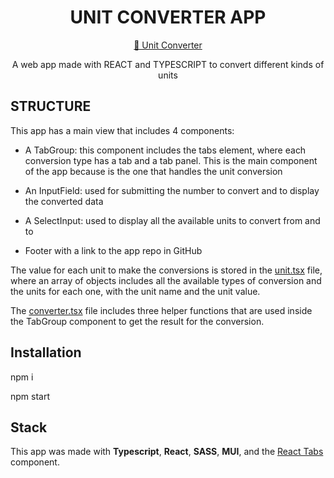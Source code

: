 <div id="header" align="center">
  <h1> UNIT CONVERTER APP </h1>

[🔗 Unit Converter](https://theunitconverter.netlify.app/)

<p>A web app made with REACT and TYPESCRIPT to convert different kinds of units</p>
  </div>

## STRUCTURE

This app has a main view that includes 4 components:

- A TabGroup: this component includes the tabs element, where each conversion type has a tab and a tab panel. This is the main component of the app because is the one that handles the unit conversion

- An InputField: used for submitting the number to convert and to display the converted data

- A SelectInput: used to display all the available units to convert from and to

- Footer with a link to the app repo in GitHub

The value for each unit to make the conversions is stored in the [unit.tsx](src/units/unit.tsx) file, where an array of objects includes all the available types of conversion and the units for each one, with the unit name and the unit value.

The [converter.tsx](src/converter.tsx) file includes three helper functions that are used inside the TabGroup component to get the result for the conversion.

## Installation

npm i

npm start

## Stack

This app was made with **Typescript**, **React**, **SASS**, **MUI**, and the [React Tabs](https://www.npmjs.com/package/react-tabs) component.


